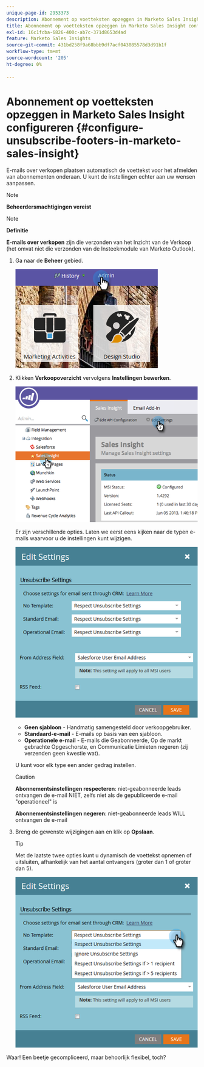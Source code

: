 ```yaml
---
unique-page-id: 2953373
description: Abonnement op voetteksten opzeggen in Marketo Sales Insight - Marketo Docs - Productdocumentatie configureren
title: Abonnement op voetteksten opzeggen in Marketo Sales Insight configureren
exl-id: 16c1fcba-6826-400c-ab7c-371d8653d4ad
feature: Marketo Sales Insights
source-git-commit: 431bd258f9a68bbb9df7acf043085578d3d91b1f
workflow-type: tm+mt
source-wordcount: '205'
ht-degree: 0%

---
```


# Abonnement op voetteksten opzeggen in Marketo Sales Insight configureren {#configure-unsubscribe-footers-in-marketo-sales-insight}

E-mails over verkopen plaatsen automatisch de voettekst voor het afmelden van abonnementen onderaan. U kunt de instellingen echter aan uw wensen aanpassen.

>[!NOTE]
>
>**Beheerdersmachtigingen vereist**

>[!NOTE]
>
>**Definitie**
>
>**E-mails over verkopen** zijn die verzonden van het Inzicht van de Verkoop (het omvat niet die verzonden van de Insteekmodule van Marketo Outlook).

1. Ga naar de **Beheer** gebied.

   ![](assets/one-1.png)

1. Klikken **Verkoopoverzicht** vervolgens **Instellingen bewerken**.

   ![](assets/two-1.png)

   Er zijn verschillende opties. Laten we eerst eens kijken naar de typen e-mails waarvoor u de instellingen kunt wijzigen.

   ![](assets/three-1.png)

   * **Geen sjabloon** - Handmatig samengesteld door verkoopgebruiker.
   * **Standaard-e-mail** - E-mails op basis van een sjabloon.
   * **Operationele e-mail** - E-mails die Geabonneerde, Op de markt gebrachte Opgeschorste, en Communicatie Limieten negeren (zij verzenden geen kwestie wat).

   U kunt voor elk type een ander gedrag instellen.

   >[!CAUTION]
   >
   >**Abonnementsinstellingen respecteren**: niet-geabonneerde leads ontvangen de e-mail NIET, zelfs niet als de gepubliceerde e-mail &quot;operationeel&quot; is
   >
   >**Abonnementsinstellingen negeren**: niet-geabonneerde leads WILL ontvangen de e-mail

1. Breng de gewenste wijzigingen aan en klik op **Opslaan**.

   >[!TIP]
   >
   >Met de laatste twee opties kunt u dynamisch de voettekst opnemen of uitsluiten, afhankelijk van het aantal ontvangers (groter dan 1 of groter dan 5).

   ![](assets/four-1.png)

Waar! Een beetje gecompliceerd, maar behoorlijk flexibel, toch?
